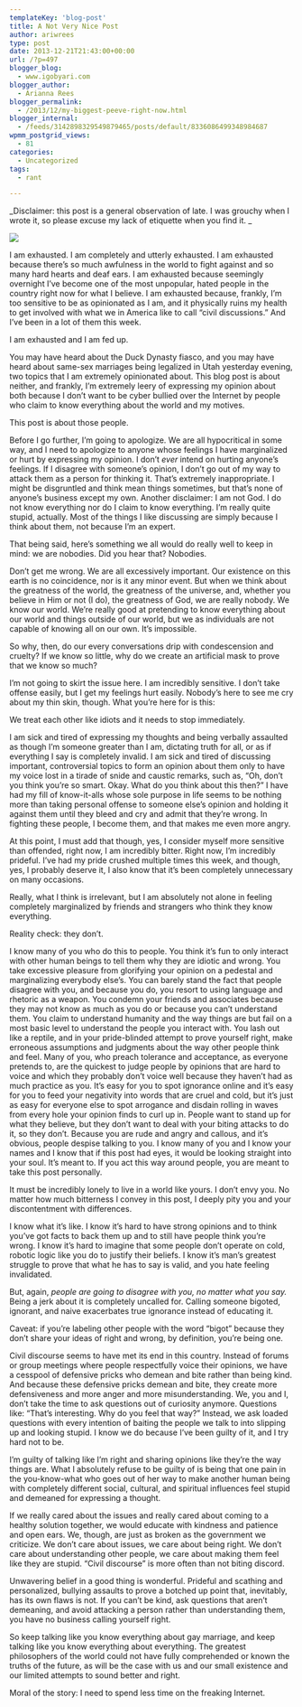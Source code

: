 ```yaml
---
templateKey: 'blog-post'
title: A Not Very Nice Post
author: ariwrees
type: post
date: 2013-12-21T21:43:00+00:00
url: /?p=497
blogger_blog:
  - www.igobyari.com
blogger_author:
  - Arianna Rees
blogger_permalink:
  - /2013/12/my-biggest-peeve-right-now.html
blogger_internal:
  - /feeds/3142898329549879465/posts/default/8336086499348984687
wpmm_postgrid_views:
  - 81
categories:
  - Uncategorized
tags:
  - rant

---
```

_Disclaimer: this post is a general observation of late. I was grouchy when I wrote it, so please excuse my lack of etiquette when you find it. _  

[![](https://www.igobyari.com/wp-content/uploads/2013/12/tumblr_mwh5mfoSY51qdrsl2o1_500.jpg)](https://www.igobyari.com/wp-content/uploads/2013/12/tumblr_mwh5mfoSY51qdrsl2o1_500-1.jpg)

  
I am exhausted. I am completely and utterly exhausted. I am exhausted because there’s so much awfulness in the world to fight against and so many hard hearts and deaf ears. I am exhausted because seemingly overnight I’ve become one of the most unpopular, hated people in the country right now for what I believe. I am exhausted because, frankly, I’m too sensitive to be as opinionated as I am, and it physically ruins my health to get involved with what we in America like to call “civil discussions.” And I’ve been in a lot of them this week.

I am exhausted and I am fed up.

You may have heard about the Duck Dynasty fiasco, and you may have heard about same-sex marriages being legalized in Utah yesterday evening, two topics that I am extremely opinionated about. This blog post is about neither, and frankly, I’m extremely leery of expressing my opinion about both because I don’t want to be cyber bullied over the Internet by people who claim to know everything about the world and my motives.

This post is about those people.

Before I go further, I’m going to apologize. We are all hypocritical in some way, and I need to apologize to anyone whose feelings I have marginalized or hurt by expressing my opinion. I don’t _ever_ intend on hurting anyone’s feelings. If I disagree with someone’s opinion, I don’t go out of my way to attack them as a person for thinking it. That’s extremely inappropriate. I might be disgruntled and think mean things sometimes, but that’s none of anyone’s business except my own. Another disclaimer: I am not God. I do not know everything nor do I claim to know everything. I’m really quite stupid, actually. Most of the things I like discussing are simply because I think about them, not because I’m an expert.

That being said, here’s something we all would do really well to keep in mind: we are nobodies. Did you hear that? Nobodies.

Don’t get me wrong. We are all excessively important. Our existence on this earth is no coincidence, nor is it any minor event. But when we think about the greatness of the world, the greatness of the universe, and, whether you believe in Him or not (I do), the greatness of God, we are really nobody. We know our world. We’re really good at pretending to know everything about our world and things outside of our world, but we as individuals are not capable of knowing all on our own. It’s impossible.

So why, then, do our every conversations drip with condescension and cruelty? If we know so little, why do we create an artificial mask to prove that we know so much?

I’m not going to skirt the issue here. I am incredibly sensitive. I don’t take offense easily, but I get my feelings hurt easily. Nobody’s here to see me cry about my thin skin, though. What you’re here for is this:

We treat each other like idiots and it needs to stop immediately.

I am sick and tired of expressing my thoughts and being verbally assaulted as though I’m someone greater than I am, dictating truth for all, or as if everything I say is completely invalid. I am sick and tired of discussing important, controversial topics to form an opinion about them only to have my voice lost in a tirade of snide and caustic remarks, such as, “Oh, don’t you think you’re so smart. Okay. What do you think about this then?” I have had my fill of know-it-alls whose sole purpose in life seems to be nothing more than taking personal offense to someone else’s opinion and holding it against them until they bleed and cry and admit that they’re wrong. In fighting these people, I become them, and that makes me even more angry.

At this point, I must add that though, yes, I consider myself more sensitive than offended, right now, I am incredibly bitter. Right now, I’m incredibly prideful. I’ve had my pride crushed multiple times this week, and though, yes, I probably deserve it, I also know that it’s been completely unnecessary on many occasions.

Really, what I think is irrelevant, but I am absolutely not alone in feeling completely marginalized by friends and strangers who think they know everything.

Reality check: they don’t.

I know many of you who do this to people. You think it’s fun to only interact with other human beings to tell them why they are idiotic and wrong. You take excessive pleasure from glorifying your opinion on a pedestal and marginalizing everybody else’s. You can barely stand the fact that people disagree with you, and because you do, you resort to using language and rhetoric as a weapon. You condemn your friends and associates because they may not know as much as you do or because you can’t understand them. You claim to understand humanity and the way things are but fail on a most basic level to understand the people you interact with. You lash out like a reptile, and in your pride-blinded attempt to prove yourself right, make erroneous assumptions and judgments about the way other people think and feel. Many of you, who preach tolerance and acceptance, as everyone pretends to, are the quickest to judge people by opinions that are hard to voice and which they probably don’t voice well because they haven’t had as much practice as you. It’s easy for you to spot ignorance online and it’s easy for you to feed your negativity into words that are cruel and cold, but it’s just as easy for everyone else to spot arrogance and disdain rolling in waves from every hole your opinion finds to curl up in. People want to stand up for what they believe, but they don’t want to deal with your biting attacks to do it, so they don’t. Because you are rude and angry and callous, and it’s obvious, people despise talking to you. I know many of you and I know your names and I know that if this post had eyes, it would be looking straight into your soul. It’s meant to. If you act this way around people, you are meant to take this post personally.

It must be incredibly lonely to live in a world like yours. I don’t envy you. No matter how much bitterness I convey in this post, I deeply pity you and your discontentment with differences.

I know what it’s like. I know it’s hard to have strong opinions and to think you’ve got facts to back them up and to still have people think you’re wrong. I know it’s hard to imagine that some people don’t operate on cold, robotic logic like you do to justify their beliefs. I know it’s man’s greatest struggle to prove that what he has to say is valid, and you hate feeling invalidated.

But, again, _people are going to disagree with you, no matter what you say._ Being a jerk about it is completely uncalled for. Calling someone bigoted, ignorant, and naive exacerbates true ignorance instead of educating it.

Caveat: if you’re labeling other people with the word “bigot” because they don’t share your ideas of right and wrong, by definition, you’re being one.

Civil discourse seems to have met its end in this country. Instead of forums or group meetings where people respectfully voice their opinions, we have a cesspool of defensive pricks who demean and bite rather than being kind. And because these defensive pricks demean and bite, they create more defensiveness and more anger and more misunderstanding. We, you and I, don’t take the time to ask questions out of curiosity anymore. Questions like: “That’s interesting. Why do you feel that way?” Instead, we ask loaded questions with every intention of baiting the people we talk to into slipping up and looking stupid. I know we do because I’ve been guilty of it, and I try hard not to be.

I’m guilty of talking like I’m right and sharing opinions like they’re the way things are. What I absolutely refuse to be guilty of is being that one pain in the you-know-what who goes out of her way to make another human being with completely different social, cultural, and spiritual influences feel stupid and demeaned for expressing a thought.

If we really cared about the issues and really cared about coming to a healthy solution together, we would educate with kindness and patience and open ears. We, though, are just as broken as the government we criticize. We don’t care about issues, we care about being right. We don’t care about understanding other people, we care about making them feel like they are stupid. “Civil discourse” is more often than not biting discord.

Unwavering belief in a good thing is wonderful. Prideful and scathing and personalized, bullying assaults to prove a botched up point that, inevitably, has its own flaws is not. If you can’t be kind, ask questions that aren’t demeaning, and avoid attacking a person rather than understanding them, you have no business calling yourself right.

So keep talking like you know everything about gay marriage, and keep talking like you know everything about everything. The greatest philosophers of the world could not have fully comprehended or known the truths of the future, as will be the case with us and our small existence and our limited attempts to sound better and right.

Moral of the story: I need to spend less time on the freaking Internet.
